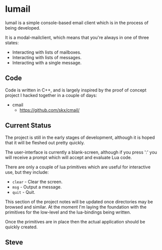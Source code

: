 lumail
======

lumail is a simple console-based email client which is in the process of being
developed.

It is a modal-mailclient, which means that you're always in one of three states:

* Interacting with lists of mailboxes.
* Interacting with lists of messages.
* Interacting with a single message.


Code
----

Code is written in C++, and is largely inspired by the proof of concept project
I hacked together in a couple of days:

* cmail
    * https://github.com/skx/cmail/


Current Status
--------------

The project is still in the early stages of development, although it is hoped
that it will be fleshed out pretty quickly.

The user-interface is currently a blank-screen, although if you press ':'
you will receive a prompt which will accept and evaluate Lua code.

There are only a couple of lua primitives which are useful for interactive
use, but they include:

* `clear` - Clear the screen.
* `msg` - Output a message.
* `quit` - Quit.

This section of the project notes will be updated once directories may be browsed
and similar.  At the moment I'm laying the foundation with the primitives for
the low-level and the lua-bindings being written.

Once the primitives are in place then the actual application should be quickly
created.


Steve
--
